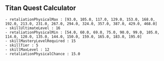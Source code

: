 ## Titan Quest Calculator

    - retaliationPhysicalMax : [93.0, 105.0, 117.0, 129.0, 153.0, 168.0, 192.0, 213.0, 231.0, 267.0, 294.0, 324.0, 357.0, 387.0, 429.0, 468.0]
    - skillUltimateLevel : 16
    - retaliationPhysicalMin : [54.0, 60.0, 69.0, 75.0, 90.0, 99.0, 105.0, 114.0, 120.0, 135.0, 144.0, 150.0, 159.0, 165.0, 183.0, 195.0]
    - skillMasteryLevelRequired : 15
    - skillTier : 5
    - skillMaxLevel : 12
    - retaliationPhysicalChance : 15.0

